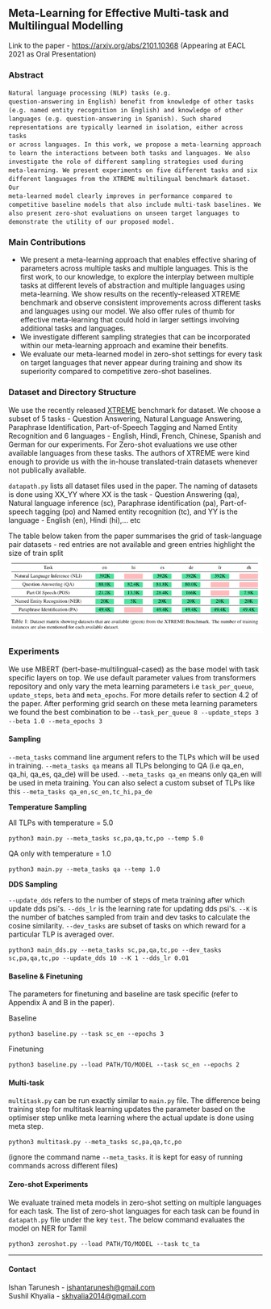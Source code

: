 ## Meta-Learning for Effective Multi-task and Multilingual Modelling
Link to the paper - https://arxiv.org/abs/2101.10368
(Appearing at EACL 2021 as Oral Presentation)

### Abstract
<code>Natural language processing (NLP) tasks (e.g. question-answering in English) benefit from 
knowledge of other tasks (e.g. named entity recognition in English) and knowledge of other
languages (e.g. question-answering in Spanish). Such shared representations are typically
learned in isolation, either across tasks or across languages. In this work, we propose a 
meta-learning approach to learn the interactions between both tasks and languages. We also
investigate the role of different sampling strategies used during meta-learning. We present
experiments on five different tasks and six different languages from the XTREME multilingual
benchmark dataset. Our meta-learned model clearly improves in performance compared to competitive
baseline models that also include multi-task baselines. We also present zero-shot evaluations on
unseen target languages to demonstrate the utility of our proposed model.</code>

### Main Contributions

* We present a meta-learning approach that enables effective sharing of parameters across multiple tasks and multiple languages. This is the first work, to our knowledge, to explore the interplay between multiple tasks at different levels of abstraction and multiple languages using meta-learning. We show results on the recently-released XTREME benchmark and observe consistent improvements across different tasks and languages using our model. We also offer rules of thumb for effective meta-learning that could hold in larger settings involving additional tasks and languages. 
* We investigate different sampling strategies that can be incorporated within our meta-learning approach and examine their benefits.
* We evaluate our meta-learned model in zero-shot settings for every task on target languages that never appear during training and show its superiority compared to competitive zero-shot baselines.

### Dataset and Directory Structure

We use the recently released [XTREME](https://github.com/google-research/xtreme) benchmark for dataset. We choose a subset of 5 tasks - Question Answering, Natural Language Answering, Paraphrase Identification, Part-of-Speech Tagging and Named Entity Recognition and 6 languages - English, Hindi, French, Chinese, Spanish and German for our experiments. For Zero-shot evaluations we use other available languages from these tasks. The authors of XTREME were kind enough to provide us with the in-house translated-train datasets whenever not publically available.

`datapath.py` lists all dataset files used in the paper. The naming of datasets is done using XX_YY where XX is the task - Question Answering (qa), Natural language inference (sc), Paraphrase identification (pa), Part-of-speech tagging (po) and Named entity recognition (tc), and YY is the language - English (en), Hindi (hi),... etc

The table below taken from the paper summarises the grid of task-language pair datasets - red entries are not available and green entries highlight the size of train split
![Dataset](dataset.png)

### Experiments

We use MBERT (bert-base-multilingual-cased) as the base model with task specific layers on top. We use default parameter values from transformers repository and only vary the meta learning parameters i.e `task_per_queue`, `update_steps`, `beta` and `meta_epochs`. For more details refer to section 4.2 of the paper.
After performing grid search on these meta learning parameters we found the best combination to be `--task_per_queue 8 --update_steps 3 --beta 1.0 --meta_epochs 3`

#### Sampling

`--meta_tasks` command line argument refers to the TLPs which will be used in training. `--meta_tasks qa` means all TLPs belonging to QA (i.e qa_en, qa_hi, qa_es, qa_de) will be used. `--meta_tasks qa_en` means only qa_en will be used in meta training. You can also select a custom subset of TLPs like this `--meta_tasks qa_en,sc_en,tc_hi,pa_de`

**Temperature Sampling**

All TLPs with temperature = 5.0
```
python3 main.py --meta_tasks sc,pa,qa,tc,po --temp 5.0
```
QA only with temperature = 1.0
```
python3 main.py --meta_tasks qa --temp 1.0
```

**DDS Sampling** 

`--update_dds` refers to the number of steps of meta training after which update dds psi's. 
`--dds_lr` is the learning rate for updating dds psi's.
`--K` is the number of batches sampled from train and dev tasks to calculate the cosine similarity. 
`--dev_tasks` are subset of tasks on which reward for a particular TLP is averaged over.

```
python3 main_dds.py --meta_tasks sc,pa,qa,tc,po --dev_tasks sc,pa,qa,tc,po --update_dds 10 --K 1 --dds_lr 0.01
```

#### Baseline & Finetuning

The parameters for finetuning and baseline are task specific (refer to Appendix A and B in the paper).

Baseline
```
python3 baseline.py --task sc_en --epochs 3 
```
Finetuning
```
python3 baseline.py --load PATH/TO/MODEL --task sc_en --epochs 2
```

#### Multi-task 

`multitask.py` can be run exactly similar to `main.py` file. The difference being training step for multitask learning updates the parameter based on the optimiser step unlike meta learning where the actual update is done using meta step.
```
python3 multitask.py --meta_tasks sc,pa,qa,tc,po
```
(ignore the command name `--meta_tasks`. it is kept for easy of running commands across different files)

#### Zero-shot Experiments

We evaluate trained meta models in zero-shot setting on multiple languages for each task. The list of zero-shot languages for each task can be found in `datapath.py` file under the key `test`. The below command evaluates the model on NER for Tamil

```
python3 zeroshot.py --load PATH/TO/MODEL --task tc_ta
```

--------
#### Contact
Ishan Tarunesh - ishantarunesh@gmail.com <br>
Sushil Khyalia - skhyalia2014@gmail.com
